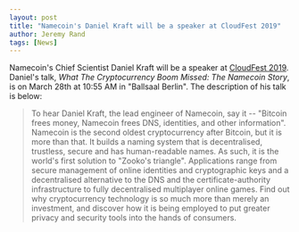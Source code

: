 ```yaml
---
layout: post
title: "Namecoin's Daniel Kraft will be a speaker at CloudFest 2019"
author: Jeremy Rand
tags: [News]
---
```


Namecoin's Chief Scientist Daniel Kraft will be a speaker at [CloudFest 2019](https://www.cloudfest.com/agenda).  Daniel's talk, *What The Cryptocurrency Boom Missed: The Namecoin Story*, is on March 28th at 10:55 AM in "Ballsaal Berlin".  The description of his talk is below:

> To hear Daniel Kraft, the lead engineer of Namecoin, say it -- "Bitcoin frees money, Namecoin frees DNS, identities, and other information". Namecoin is the second oldest cryptocurrency after Bitcoin, but it is more than that. It builds a naming system that is decentralised, trustless, secure and has human-readable names. As such, it is the world's first solution to "Zooko's triangle". Applications range from secure management of online identities and cryptographic keys and a decentralised alternative to the DNS and the certificate-authority infrastructure to fully decentralised multiplayer online games. Find out why cryptocurrency technology is so much more than merely an investment, and discover how it is being employed to put greater privacy and security tools into the hands of consumers.

